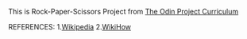 This is Rock-Paper-Scissors Project from [The Odin Project Curriculum](https://www.theodinproject.com/courses/web-development-101/lessons/rock-paper-scissors)

REFERENCES: 1.[Wikipedia](https://en.wikipedia.org/wiki/Rock%E2%80%93paper%E2%80%93scissors) 2.[WikiHow](https://www.wikihow.com/Play-Rock,-Paper,-Scissors)
